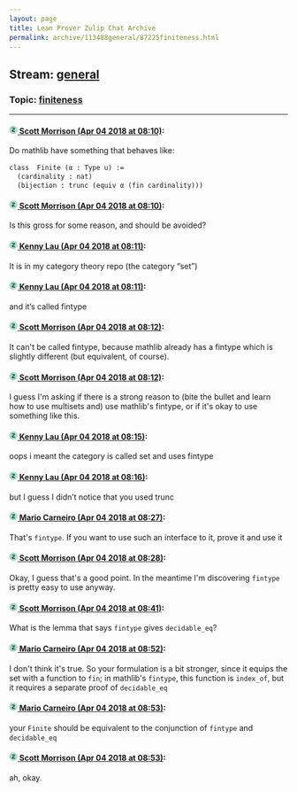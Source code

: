 ```yaml
---
layout: page
title: Lean Prover Zulip Chat Archive 
permalink: archive/113488general/87225finiteness.html
---
```


## Stream: [general](index.html)
### Topic: [finiteness](87225finiteness.html)

---

#### [![Click to go to Zulip](../../assets/img/zulip2.png) Scott Morrison (Apr 04 2018 at 08:10)](https://leanprover.zulipchat.com/#narrow/stream/113488-general/topic/finiteness/near/124610398):
Do mathlib have something that behaves like:
````
class  Finite (α : Type u) :=
  (cardinality : nat)
  (bijection : trunc (equiv α (fin cardinality)))
````

#### [![Click to go to Zulip](../../assets/img/zulip2.png) Scott Morrison (Apr 04 2018 at 08:10)](https://leanprover.zulipchat.com/#narrow/stream/113488-general/topic/finiteness/near/124610440):
Is this gross for some reason, and should be avoided?

#### [![Click to go to Zulip](../../assets/img/zulip2.png) Kenny Lau (Apr 04 2018 at 08:11)](https://leanprover.zulipchat.com/#narrow/stream/113488-general/topic/finiteness/near/124610449):
It is in my category theory repo (the category “set”)

#### [![Click to go to Zulip](../../assets/img/zulip2.png) Kenny Lau (Apr 04 2018 at 08:11)](https://leanprover.zulipchat.com/#narrow/stream/113488-general/topic/finiteness/near/124610450):
and it’s called fintype

#### [![Click to go to Zulip](../../assets/img/zulip2.png) Scott Morrison (Apr 04 2018 at 08:12)](https://leanprover.zulipchat.com/#narrow/stream/113488-general/topic/finiteness/near/124610479):
It can't be called fintype, because mathlib already has a fintype which is slightly different (but equivalent, of course).

#### [![Click to go to Zulip](../../assets/img/zulip2.png) Scott Morrison (Apr 04 2018 at 08:12)](https://leanprover.zulipchat.com/#narrow/stream/113488-general/topic/finiteness/near/124610492):
I guess I'm asking if there is a strong reason to (bite the bullet and learn how to use multisets and) use mathlib's fintype, or if it's okay to use something like this.

#### [![Click to go to Zulip](../../assets/img/zulip2.png) Kenny Lau (Apr 04 2018 at 08:15)](https://leanprover.zulipchat.com/#narrow/stream/113488-general/topic/finiteness/near/124610554):
oops i meant the category is called set and uses fintype

#### [![Click to go to Zulip](../../assets/img/zulip2.png) Kenny Lau (Apr 04 2018 at 08:16)](https://leanprover.zulipchat.com/#narrow/stream/113488-general/topic/finiteness/near/124610595):
but I guess I didn’t notice that you used trunc

#### [![Click to go to Zulip](../../assets/img/zulip2.png) Mario Carneiro (Apr 04 2018 at 08:27)](https://leanprover.zulipchat.com/#narrow/stream/113488-general/topic/finiteness/near/124610881):
That's `fintype`. If you want to use such an interface to it, prove it and use it

#### [![Click to go to Zulip](../../assets/img/zulip2.png) Scott Morrison (Apr 04 2018 at 08:28)](https://leanprover.zulipchat.com/#narrow/stream/113488-general/topic/finiteness/near/124610925):
Okay, I  guess that's a good point. In the meantime I'm discovering `fintype` is pretty easy to use anyway.

#### [![Click to go to Zulip](../../assets/img/zulip2.png) Scott Morrison (Apr 04 2018 at 08:41)](https://leanprover.zulipchat.com/#narrow/stream/113488-general/topic/finiteness/near/124611257):
What is the lemma that says `fintype` gives `decidable_eq`?

#### [![Click to go to Zulip](../../assets/img/zulip2.png) Mario Carneiro (Apr 04 2018 at 08:52)](https://leanprover.zulipchat.com/#narrow/stream/113488-general/topic/finiteness/near/124611576):
I don't think it's true. So your formulation is a bit stronger, since it equips the set with a function to `fin`; in mathlib's `fintype`, this function is `index_of`, but it requires a separate proof of `decidable_eq`

#### [![Click to go to Zulip](../../assets/img/zulip2.png) Mario Carneiro (Apr 04 2018 at 08:53)](https://leanprover.zulipchat.com/#narrow/stream/113488-general/topic/finiteness/near/124611584):
your `Finite` should be equivalent to the conjunction of `fintype` and `decidable_eq`

#### [![Click to go to Zulip](../../assets/img/zulip2.png) Scott Morrison (Apr 04 2018 at 08:53)](https://leanprover.zulipchat.com/#narrow/stream/113488-general/topic/finiteness/near/124611585):
ah, okay.

